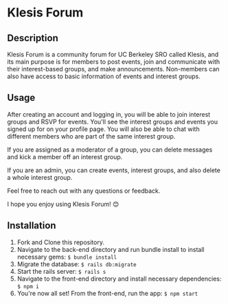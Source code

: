 # Klesis Forum

## Description

Klesis Forum is a community forum for UC Berkeley SRO called Klesis, and its main purpose is for members to post events, join and communicate with their interest-based groups, and make announcements. Non-members can also have access to basic information of events and interest groups.

## Usage

After creating an account and logging in, you will be able to join interest groups and RSVP for events. You'll see the interest groups and events you signed up for on your profile page. You will also be able to chat with different members who are part of the same interest group.

If you are assigned as a moderator of a group, you can delete messages and kick a member off an interest group.

If you are an admin, you can create events, interest groups, and also delete a whole interest group.

Feel free to reach out with any questions or feedback.

I hope you enjoy using Klesis Forum! 😊

## Installation

1. Fork and Clone this repository.
2. Navigate to the back-end directory and run bundle install to install necessary gems:
`$ bundle install`
3. Migrate the database:
`$ rails db:migrate`
4. Start the rails server:
`$ rails s`
5. Navigate to the front-end directory and install necessary dependencies:
`$ npm i`
6. You're now all set! From the front-end, run the app:
`$ npm start`
